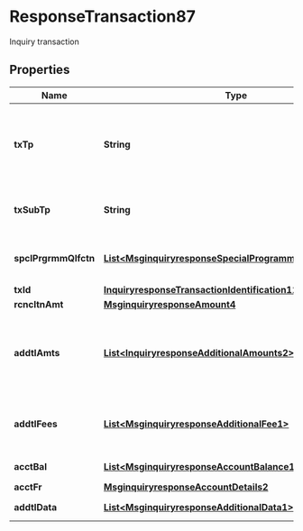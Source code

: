 

# ResponseTransaction87

Inquiry transaction

## Properties

| Name | Type | Description | Notes |
|------------ | ------------- | ------------- | -------------|
|**txTp** | **String** | Type of transaction associated with the main service. ISO 8583:87/93/2003 bit 3 |  [optional] |
|**txSubTp** | **String** | Provides further granularity of purpose of TransactionType |  [optional] |
|**spclPrgrmmQlfctn** | [**List&lt;MsginquiryresponseSpecialProgrammeQualification1&gt;**](MsginquiryresponseSpecialProgrammeQualification1.md) | Data to qualify for incentive or other related programmes. |  [optional] |
|**txId** | [**InquiryresponseTransactionIdentification11**](InquiryresponseTransactionIdentification11.md) |  |  [optional] |
|**rcncltnAmt** | [**MsginquiryresponseAmount4**](MsginquiryresponseAmount4.md) |  |  [optional] |
|**addtlAmts** | [**List&lt;InquiryresponseAdditionalAmounts2&gt;**](InquiryresponseAdditionalAmounts2.md) | Amounts that are not part of the transaction amount and not included in reconciliation.  ISO 8583 bit 54 |  [optional] |
|**addtlFees** | [**List&lt;MsginquiryresponseAdditionalFee1&gt;**](MsginquiryresponseAdditionalFee1.md) | Fees not included in the transaction amount but included in the settlement. |  [optional] |
|**acctBal** | [**List&lt;MsginquiryresponseAccountBalance1&gt;**](MsginquiryresponseAccountBalance1.md) | Balance of an account. |  [optional] |
|**acctFr** | [**MsginquiryresponseAccountDetails2**](MsginquiryresponseAccountDetails2.md) |  |  [optional] |
|**addtlData** | [**List&lt;MsginquiryresponseAdditionalData1&gt;**](MsginquiryresponseAdditionalData1.md) | Contains additional data. |  [optional] |



